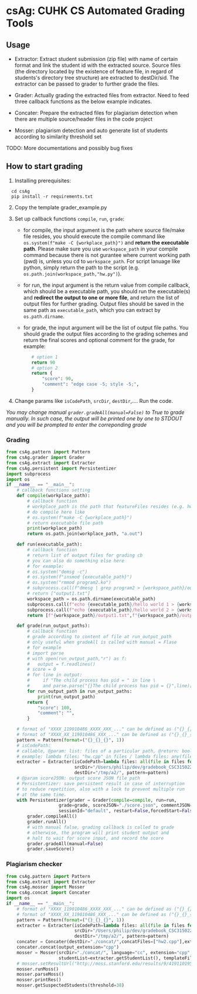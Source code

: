 # csAg: CUHK CS Automated Grading Tools

## Usage

* Extractor: Extract student submission (zip file) with name of certain format and link the student id with the extracted source. Source files (the directory located by the existence of feature file, in regard of students's directory tree structure) are extracted to destDir/sid. The extractor can be passed to grader to further grade the files.

* Grader: Actually grading the extracted files from extractor. Need to feed three callback functions as the below example indicates.

* Concater: Prepare the extracted files for plagiarism detection when there are multiple source/header files in the code project
  
* Mosser: plagiarism detection and auto generate list of students according to similarity threshold set

TODO: More documentations and possibly bug fixes

## How to start grading

1. Installing prerequisites:
  
  ```shell
    cd csAg
    pip install -r requirements.txt
  ```

2. Copy the template grader_example.py

3. Set up callback functions `compile`, `run`, `grade`:
   * for compile, the input argument is the path where source file/make file resides, you should execute the compile command like `os.system(f"make -C {workplace_path}")` and **return the executable path**. Please make sure you use `workspace_path` in your compile command because there is not gurantee where current working path (pwd) is, unless you cd to `workspace_path`. For script lanuage like python, simply return the path to the script (e.g. `os.path.join(workspace_path,"hw.py")`).
   * for run, the input argument is the return value from compile callback, which should be a executable path, you should run the executable(s) and **redirect the output to one or more file**, and return the list of output files for further grading. Output files should be saved in the same path as `executable_path`, which you can extract by `os.path.dirname`.
   * for grade, the input argument will be the list of output file paths. You should grade the output files according to the grading schemes and return the final scores and optional comment for the grade, for example:
  
     ```python
        # option 1
        return 90
        # option 2
        return {
            "score": 90,
            "comment": "edge case -5; style -5;",
        }
     ```
4. Change params like `isCodePath`, `srcDir`, `destDir`,.... Run the code.

*You may change manual `grader.gradeAll(manual=False)` to True to grade manually. In such case, the output will be printed one by one to STDOUT and you will be prompted to enter the correponding grade*

### Grading

```Python
from csAg.pattern import Pattern
from csAg.grader import Grader
from csAg.extract import Extracter
from csAg.persistent import Persistentizer
import subprocess
import os
if __name__ == "__main__":
    # callback functions setting
    def compile(workplace_path):
        # callback function
        # workplace_path is the path that featureFiles resides (e.g. hw2.cpp)
        # do compile here like 
        # os.system(f"make -C {workplace_path}")
        # return executable file path
        print(workplace_path)
        return os.path.join(workplace_path, "a.out")

    def run(executable_path):
        # callback function
        # return list of output files for grading cb
        # you can also do something else here
        # for example: 
        # os.system("demsg -c")
        # os.system(f"insmod {executable_path}")
        # os.system("rmmod program2.ko")
        # subprocess.call(f"dmesg | grep program2 > {workspace_path}/output1.txt", shell=True)
        # return ["output1.txt"]
        workspace_path = os.path.dirname(executable_path)
        subprocess.call(f"echo {executable_path}/hello world 1 > {workspace_path}/output1.txt", shell=True)
        subprocess.call(f"echo {executable_path}/hello world 2 > {workspace_path}/output2.txt", shell=True)
        return [f"{workspace_path}/output1.txt",f"{workspace_path}/output2.txt"]

    def grade(run_output_paths):
        # callback function
        # grade according to content of file at run_output_path
        # only useful when gradeAll is called with manual = Flase
        # for example
        # import parse
        # with open(run_output_path,"r") as f:
        #   output = f.readlines()
        # score = 0
        # for line in output:
        #     if "The child process has pid = " in line \
        #     and parse.parse("{}The child process has pid = {}",line)[-1].isnumeric(): score += 10
        for run_output_path in run_output_paths:
            print(run_output_path)
        return {
            "score": 100,
            "comment": "",
        }

    # format of "XXXX_119010486_XXXX_XXX_..." can be defined as ("{}_{}_{}",1)
    # format of "XXXX_XX_119010486_XXX_..." can be defined as ("{}_{}_{}_{}",2)
    pattern = Pattern(format=("{}_{}_{}", 1))
    # isCodePath: 
    # callable, @param: list: files of a particular path, @return: boolean: whether it is target path
    # example: lambda files: "hw.cpp" in files / lambda files: any(file in files for file in ["hw.cpp","hw.py"])
    extracter = Extracter(isCodePath=lambda files: all(file in files for file in ["hw2.cpp","makefile"]),
                          srcDir="/Users/philip/dev/gradebook_CSC315022103207_Assignment202_2022-11-12-22-08-00",
                          destDir="/tmp/a2/", pattern=pattern)
    # @param scoreJSON: output score JSON file path
    # Persistentizer: save persistent result in case of interruption
    # to reduce repetition, also with a lock to prevent multiple run
    # at the same time.
    with Persistentizer(grader = Grader(compile=compile, run=run,
                    grade=grade, scoreJSON="./score.json", commentJSON="./comment.json", extractor=extracter),
                    sessionId="default", restart=False,forcedStart=False) as grader:
        grader.compileAll()
        grader.runAll()
        # with manual false, grading callback is called to grade
        # otherwise, the program will print student output and 
        # halt to wait for score input, and record the score
        grader.gradeAll(manual=False)
        grader.saveScore()
```

### Plagiarism checker

```Python
from csAg.pattern import Pattern
from csAg.extract import Extracter
from csAg.mosser import Mosser
from csAg.concat import Concater
import os
if __name__ == "__main__":
    # format of "XXXX_119010486_XXXX_XXX_..." can be defined as ("{}_{}_{}",1)
    # format of "XXXX_XX_119010486_XXX_..." can be defined as ("{}_{}_{}_{}",2)
    pattern = Pattern(format=("{}_{}_{}", 1))
    extracter = Extracter(isCodePath=lambda files: all(file in files for file in ["hw2.cpp","makefile"]),
                          srcDir="/Users/philip/dev/gradebook_CSC315022103207_Assignment202_2022-11-12-22-08-00",
                          destDir="/tmp/a2/", pattern=pattern)
    concater = Concater(destDir="./concat/",concatFiles=["hw2.cpp"],extracter=extracter)
    concater.concat(output_extension="cpp")
    mosser = Mosser(srcDir="./concat/", language="cc", extension="cpp",
                    studentList=extracter.getStudentList(), templateFile="/tmp/source/hw2.cpp")
    # mosser.setResultUrl("http://moss.stanford.edu/results/9/419110195684")
    mosser.runMoss()
    mosser.parseMoss()
    mosser.printRes()
    mosser.getSuspectedStudents(threshold=38)

```

